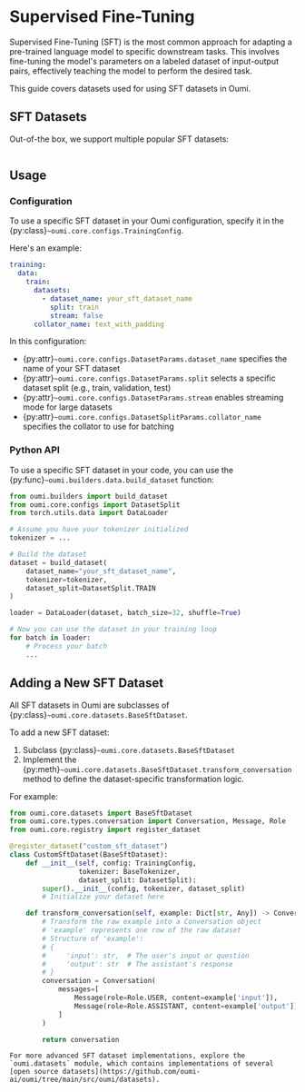 # Supervised Fine-Tuning

Supervised Fine-Tuning (SFT) is the most common approach for adapting a pre-trained language model to specific downstream tasks. This involves fine-tuning the model's parameters on a labeled dataset of input-output pairs, effectively teaching the model to perform the desired task.

This guide covers datasets used for using SFT datasets in Oumi.

## SFT Datasets

Out-of-the box, we support multiple popular SFT datasets:

```{include} /api/summary/sft_datasets.md
```

## Usage

### Configuration

To use a specific SFT dataset in your Oumi configuration, specify it in the {py:class}`~oumi.core.configs.TrainingConfig`.

Here's an example:

```yaml
training:
  data:
    train:
      datasets:
        - dataset_name: your_sft_dataset_name
          split: train
          stream: false
      collator_name: text_with_padding
```

In this configuration:

- {py:attr}`~oumi.core.configs.DatasetParams.dataset_name` specifies the name of your SFT dataset
- {py:attr}`~oumi.core.configs.DatasetParams.split` selects a specific dataset split (e.g., train, validation, test)
- {py:attr}`~oumi.core.configs.DatasetParams.stream` enables streaming mode for large datasets
- {py:attr}`~oumi.core.configs.DatasetSplitParams.collator_name` specifies the collator to use for batching

### Python API

To use a specific SFT dataset in your code, you can use the {py:func}`~oumi.builders.data.build_dataset` function:

```python
from oumi.builders import build_dataset
from oumi.core.configs import DatasetSplit
from torch.utils.data import DataLoader

# Assume you have your tokenizer initialized
tokenizer = ...

# Build the dataset
dataset = build_dataset(
    dataset_name="your_sft_dataset_name",
    tokenizer=tokenizer,
    dataset_split=DatasetSplit.TRAIN
)

loader = DataLoader(dataset, batch_size=32, shuffle=True)

# Now you can use the dataset in your training loop
for batch in loader:
    # Process your batch
    ...
```

## Adding a New SFT Dataset

All SFT datasets in Oumi are subclasses of {py:class}`~oumi.core.datasets.BaseSftDataset`.

To add a new SFT dataset:

1. Subclass {py:class}`~oumi.core.datasets.BaseSftDataset`
2. Implement the {py:meth}`~oumi.core.datasets.BaseSftDataset.transform_conversation` method to define the dataset-specific transformation logic.

For example:

```python
from oumi.core.datasets import BaseSftDataset
from oumi.core.types.conversation import Conversation, Message, Role
from oumi.core.registry import register_dataset

@register_dataset("custom_sft_dataset")
class CustomSftDataset(BaseSftDataset):
    def __init__(self, config: TrainingConfig,
                 tokenizer: BaseTokenizer,
                 dataset_split: DatasetSplit):
        super().__init__(config, tokenizer, dataset_split)
        # Initialize your dataset here

    def transform_conversation(self, example: Dict[str, Any]) -> Conversation:
        # Transform the raw example into a Conversation object
        # 'example' represents one row of the raw dataset
        # Structure of 'example':
        # {
        #     'input': str,  # The user's input or question
        #     'output': str  # The assistant's response
        # }
        conversation = Conversation(
            messages=[
                Message(role=Role.USER, content=example['input']),
                Message(role=Role.ASSISTANT, content=example['output'])
            ]
        )

        return conversation
```

```{tip}
For more advanced SFT dataset implementations, explore the `oumi.datasets` module, which contains implementations of several [open source datasets](https://github.com/oumi-ai/oumi/tree/main/src/oumi/datasets).
```
